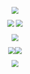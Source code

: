 <p align="center"><img src="https://ucarecdn.com/63810e9c-48dc-4a1f-b77f-abf4a47a0052/ezgif6a9c7f1940ee93.png" /></a></p>

<p align="center"><img src="https://ucarecdn.com/a4daacc4-3e29-49bb-9b0b-e3333e748793/ezgif6d43cb19d98214.gif">  <a href="https://rentry.co/seraphite"><img src="https://ucarecdn.com/a211292e-3957-4716-81c2-131f82eee0d6/ezgif4a93bddad3dee3.png" /></a></p>
<p align="center"><a href="https://en.pronouns.page/@acornious"><img src="https://ucarecdn.com/17fd90f3-561b-47f2-80ba-6d8aefd57c71/ezgif419fa000e75156.png" /></a></p>
<p align="center"><a href="https://www.instagram.com/sleeep_lord/"><img src="https://ucarecdn.com/0a37179c-4781-41d0-875e-2e03f85bfeb7/ezgif42e631660a5998.png"/></a><img src="https://ucarecdn.com/2fe5da2d-2f71-4934-8df7-8aa0402501ff/ezgif469a444eef9b59.gif" /></p>

<p align="center"><img src="https://ucarecdn.com/5b4b5d89-e9f0-4cd1-b4b2-b009ab2feefb/ezgif6b6e5fac4ae1b4.png" /></a></p>
